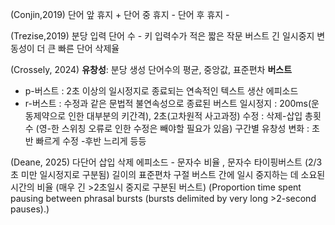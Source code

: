 (Conjin,2019)
단어 앞 휴지 +
단어 중 휴지 -
단어 후 휴지 -

(Trezise,2019)
분당 입력 단어 수 -
키 입력수가 적은 짧은 작문 버스트
긴 일시중지
변동성이 더 큰 빠른 단어 삭제율

(Crossely, 2024)
**유창성**: 분당 생성 단어수의 평균, 중앙값, 표준편차
**버스트**
* p-버스트 : 2초 이상의 일시정지로 종료되는 연속적인 텍스트 생산 에피소드
* r-버스트 : 수정과 같은 문법적 불연속성으로 종료된 버스트
일시정지 : 200ms(운동제약으로 인한 대부분의 키간격), 2초(고차원적 사고과정)
수정 : 삭제-삽입 총횟수 (영-한 스위칭 오류로 인한 수정은 빼야할 필요가 있음)
구간별 유창성 변화 : 초반 빠르게 수정 -후반 느리게 등등

(Deane, 2025)
다단어 삽입 삭제 에피소드 - 문자수 비율 , 문자수 
타이핑버스트 (2/3초 미만 일시정지로 구분됨) 길이의 표준편차
구절 버스트 간에 일시 중지하는 데 소요된 시간의 비율 (매우 긴 >2초일시 중지로 구분된 버스트) (Proportion time spent pausing between phrasal bursts (bursts delimited by very long >2-second pauses).)